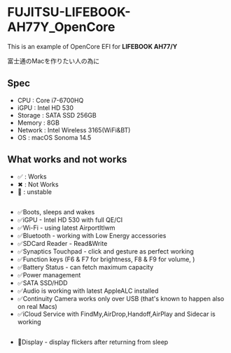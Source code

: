 # FUJITSU-LIFEBOOK-AH77Y_OpenCore
This is an example of OpenCore EFI for **LIFEBOOK AH77/Y**

富士通のMacを作りたい人の為に

## Spec
- CPU : Core i7-6700HQ
- iGPU : Intel HD 530
- Storage : SATA SSD 256GB
- Memory : 8GB
- Network : Intel Wireless 3165(WiFi&BT)
- OS : macOS Sonoma 14.5

## What works and not works
- ✅ : Works
- ✖ : Not Works
- 🤔 : unstable
## 

- ✅Boots, sleeps and wakes
- ✅iGPU - Intel HD 530 with full QE/CI
- ✅Wi-Fi - using latest AirportItlwm
- ✅Bluetooth - working with Low Energy accessories
- ✅SDCard Reader - Read&Write
- ✅Synaptics Touchpad - click and gesture as perfect working
- ✅Function keys (F6 & F7 for brightness, F8 & F9 for volume, )
- ✅Battery Status - can fetch maximum capacity
- ✅Power management
- ✅SATA SSD/HDD
- ✅Audio is working with latest AppleALC installed
- ✅Continuity Camera works only over USB (that's known to happen also on real Macs)
- ✅iCloud Service with FindMy,AirDrop,Handoff,AirPlay and Sidecar is working
##

- 🤔Display - display flickers after returning from sleep
